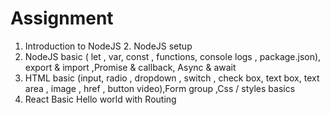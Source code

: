 # Assignment
1. Introduction to NodeJS 2. NodeJS setup
2. NodeJS basic ( let , var, const , functions, console logs , package.json), export & import ,Promise & callback, Async & await
3. HTML basic (input, radio , dropdown , switch , check box, text box, text area , image , href , button video),Form group ,Css / styles basics 
4. React Basic Hello world with Routing 
